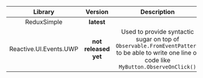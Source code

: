 ﻿Library|Version|Description
:---:|:--:|:---:
ReduxSimple|**latest**|
Reactive.UI.Events.UWP|**not released yet**|Used to provide syntactic sugar on top of `Observable.FromEventPattern` to be able to write one line of code like `MyButton.ObserveOnClick()`